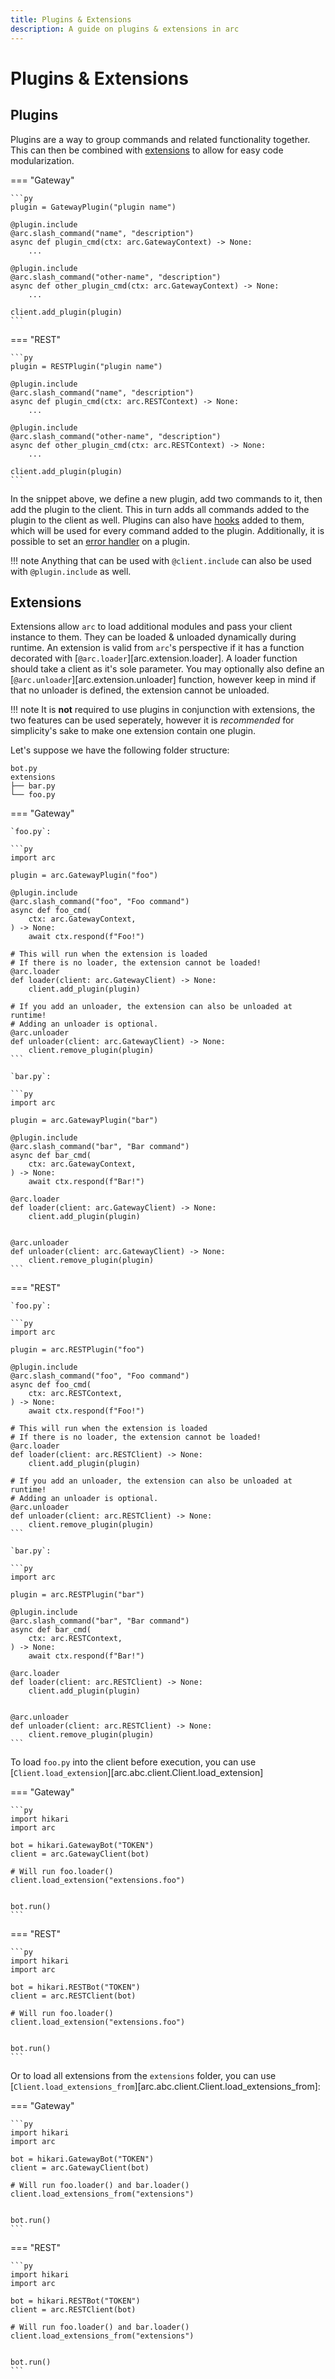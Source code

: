 ```yaml
---
title: Plugins & Extensions
description: A guide on plugins & extensions in arc
---
```


# Plugins & Extensions

## Plugins

Plugins are a way to group commands and related functionality together. This can then be combined with [extensions](#extensions) to allow for easy code modularization.

=== "Gateway"

    ```py
    plugin = GatewayPlugin("plugin name")

    @plugin.include
    @arc.slash_command("name", "description")
    async def plugin_cmd(ctx: arc.GatewayContext) -> None:
        ...

    @plugin.include
    @arc.slash_command("other-name", "description")
    async def other_plugin_cmd(ctx: arc.GatewayContext) -> None:
        ...

    client.add_plugin(plugin)
    ```

=== "REST"

    ```py
    plugin = RESTPlugin("plugin name")

    @plugin.include
    @arc.slash_command("name", "description")
    async def plugin_cmd(ctx: arc.RESTContext) -> None:
        ...

    @plugin.include
    @arc.slash_command("other-name", "description")
    async def other_plugin_cmd(ctx: arc.RESTContext) -> None:
        ...

    client.add_plugin(plugin)
    ```

In the snippet above, we define a new plugin, add two commands to it, then add the plugin to the client. This in turn adds all commands added to the plugin to the client as well. Plugins can also have [hooks](./hooks.md) added to them, which will be used for every command added to the plugin. Additionally, it is possible to set an [error handler](./error_handling.md) on a plugin.

!!! note
    Anything that can be used with `@client.include` can also be used with `@plugin.include` as well.

## Extensions

Extensions allow `arc` to load additional modules and pass your client instance to them. They can be loaded & unloaded dynamically during runtime. An extension is valid from `arc`'s perspective if it has a function decorated with [`@arc.loader`][arc.extension.loader]. A loader function should take a client as it's sole parameter. You may optionally also define an [`@arc.unloader`][arc.extension.unloader] function, however keep in mind if that no unloader is defined, the extension cannot be unloaded.

!!! note
    It is **not** required to use plugins in conjunction with extensions, the two features can be used seperately, however it is *recommended* for simplicity's sake to make one extension contain one plugin.

Let's suppose we have the following folder structure:

```
bot.py
extensions
├── bar.py
└── foo.py
```

=== "Gateway"

    `foo.py`:

    ```py
    import arc

    plugin = arc.GatewayPlugin("foo")

    @plugin.include
    @arc.slash_command("foo", "Foo command")
    async def foo_cmd(
        ctx: arc.GatewayContext,
    ) -> None:
        await ctx.respond(f"Foo!")

    # This will run when the extension is loaded
    # If there is no loader, the extension cannot be loaded!
    @arc.loader
    def loader(client: arc.GatewayClient) -> None:
        client.add_plugin(plugin)

    # If you add an unloader, the extension can also be unloaded at runtime!
    # Adding an unloader is optional.
    @arc.unloader
    def unloader(client: arc.GatewayClient) -> None:
        client.remove_plugin(plugin)
    ```

    `bar.py`:

    ```py
    import arc

    plugin = arc.GatewayPlugin("bar")

    @plugin.include
    @arc.slash_command("bar", "Bar command")
    async def bar_cmd(
        ctx: arc.GatewayContext,
    ) -> None:
        await ctx.respond(f"Bar!")

    @arc.loader
    def loader(client: arc.GatewayClient) -> None:
        client.add_plugin(plugin)


    @arc.unloader
    def unloader(client: arc.GatewayClient) -> None:
        client.remove_plugin(plugin)
    ```

=== "REST"

    `foo.py`:

    ```py
    import arc

    plugin = arc.RESTPlugin("foo")

    @plugin.include
    @arc.slash_command("foo", "Foo command")
    async def foo_cmd(
        ctx: arc.RESTContext,
    ) -> None:
        await ctx.respond(f"Foo!")

    # This will run when the extension is loaded
    # If there is no loader, the extension cannot be loaded!
    @arc.loader
    def loader(client: arc.RESTClient) -> None:
        client.add_plugin(plugin)

    # If you add an unloader, the extension can also be unloaded at runtime!
    # Adding an unloader is optional.
    @arc.unloader
    def unloader(client: arc.RESTClient) -> None:
        client.remove_plugin(plugin)
    ```

    `bar.py`:

    ```py
    import arc

    plugin = arc.RESTPlugin("bar")

    @plugin.include
    @arc.slash_command("bar", "Bar command")
    async def bar_cmd(
        ctx: arc.RESTContext,
    ) -> None:
        await ctx.respond(f"Bar!")

    @arc.loader
    def loader(client: arc.RESTClient) -> None:
        client.add_plugin(plugin)


    @arc.unloader
    def unloader(client: arc.RESTClient) -> None:
        client.remove_plugin(plugin)
    ```

To load `foo.py` into the client before execution, you can use [`Client.load_extension`][arc.abc.client.Client.load_extension]

=== "Gateway"

    ```py
    import hikari
    import arc

    bot = hikari.GatewayBot("TOKEN")
    client = arc.GatewayClient(bot)

    # Will run foo.loader()
    client.load_extension("extensions.foo")


    bot.run()
    ```

=== "REST"

    ```py
    import hikari
    import arc

    bot = hikari.RESTBot("TOKEN")
    client = arc.RESTClient(bot)

    # Will run foo.loader()
    client.load_extension("extensions.foo")


    bot.run()
    ```

Or to load all extensions from the `extensions` folder, you can use [`Client.load_extensions_from`][arc.abc.client.Client.load_extensions_from]:

=== "Gateway"

    ```py
    import hikari
    import arc

    bot = hikari.GatewayBot("TOKEN")
    client = arc.GatewayClient(bot)

    # Will run foo.loader() and bar.loader()
    client.load_extensions_from("extensions")


    bot.run()
    ```

=== "REST"

    ```py
    import hikari
    import arc

    bot = hikari.RESTBot("TOKEN")
    client = arc.RESTClient(bot)

    # Will run foo.loader() and bar.loader()
    client.load_extensions_from("extensions")


    bot.run()
    ```
